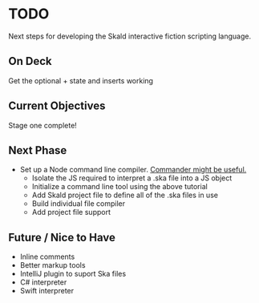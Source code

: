 # TODO

Next steps for developing the Skald interactive fiction scripting language.

## On Deck

Get the optional + state and inserts working

## Current Objectives

Stage one complete!

## Next Phase

- Set up a Node command line compiler. [Commander might be useful.](https://www.freecodecamp.org/news/writing-command-line-applications-in-nodejs-2cf8327eee2/)
    - Isolate the JS required to interpret a .ska file into a JS object
    - Initialize a command line tool using the above tutorial
    - Add Skald project file to define all of the .ska files in use
    - Build individual file compiler
    - Add project file support

## Future / Nice to Have

- Inline comments
- Better markup tools
- IntelliJ plugin to suport Ska files
- C# interpreter
- Swift interpreter